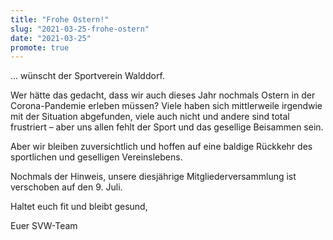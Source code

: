 ```yaml
---
title: "Frohe Ostern!"
slug: "2021-03-25-frohe-ostern"
date: "2021-03-25"
promote: true
---
```

... wünscht der Sportverein Walddorf.

Wer hätte das gedacht, dass wir auch dieses Jahr nochmals Ostern in der Corona-Pandemie erleben müssen? Viele haben sich mittlerweile irgendwie mit der Situation abgefunden, viele auch nicht und andere sind total frustriert – aber uns allen fehlt der Sport und das gesellige Beisammen sein.

Aber wir bleiben zuversichtlich und hoffen auf eine baldige Rückkehr des sportlichen und geselligen Vereinslebens.

Nochmals der Hinweis, unsere diesjährige Mitgliederversammlung ist verschoben auf den 9. Juli.

Haltet euch fit und bleibt gesund,

Euer SVW-Team
